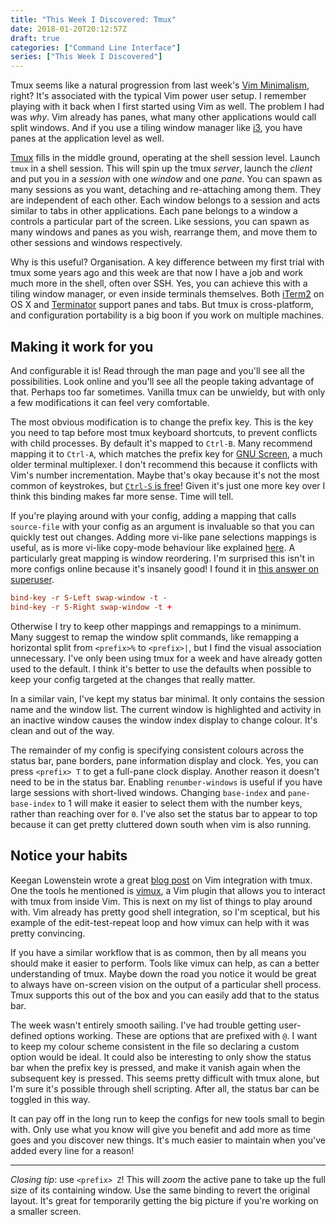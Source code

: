 ```yaml
---
title: "This Week I Discovered: Tmux"
date: 2018-01-20T20:12:57Z
draft: true
categories: ["Command Line Interface"]
series: ["This Week I Discovered"]
---
```


Tmux seems like a natural progression from last week's [Vim
Minimalism](/posts/twid-vim-minimalism), right? It's associated with the typical
Vim power user setup. I remember playing with it back when I first started using
Vim as well. The problem I had was *why*. Vim already has panes, what many other
applications would call split windows. And if you use a tiling window manager
like [i3](https://i3wm.org/), you have panes at the application level as well.

[Tmux](https://github.com/tmux/tmux/wiki) fills in the middle ground, operating
at the shell session level. Launch `tmux` in a shell session. This will spin up
the tmux *server*, launch the *client* and put you in a *session* with one
*window* and one *pane*. You can spawn as many sessions as you want, detaching
and re-attaching among them. They are independent of each other. Each window
belongs to a session and acts similar to tabs in other applications. Each pane
belongs to a window a controls a particular part of the screen. Like sessions,
you can spawn as many windows and panes as you wish, rearrange them, and move
them to other sessions and windows respectively.

Why is this useful? Organisation. A key difference between my first trial with
tmux some years ago and this week are that now I have a job and work much more
in the shell, often over SSH. Yes, you can achieve this with a tiling window
manager, or even inside terminals themselves. Both
[iTerm2](https://www.iterm2.com/) on OS X and
[Terminator](https://gnometerminator.blogspot.co.uk/p/introduction.html) support
panes and tabs. But tmux is cross-platform, and configuration portability is a
big boon if you work on multiple machines.

## Making it work for you

And configurable it is! Read through the man page and you'll see all the
possibilities. Look online and you'll see all the people taking advantage of
that. Perhaps too far sometimes. Vanilla tmux can be unwieldy, but with only a
few modifications it can feel very comfortable.

The most obvious modification is to change the prefix key. This is the key you
need to tap before most tmux keyboard shortcuts, to prevent conflicts with child
processes. By default it's mapped to `Ctrl-B`. Many recommend mapping it to
`Ctrl-A`, which matches the prefix key for [GNU
Screen](https://www.gnu.org/software/screen/), a much older terminal
multiplexer. I don't recommend this because it conflicts with Vim's number
incrementation. Maybe that's okay because it's not the most common of
keystrokes, but [`Ctrl-S` is free](http://vim.wikia.com/wiki/Unused_keys)! Given
it's just one more key over I think this binding makes far more sense. Time will
tell.

If you're playing around with your config, adding a mapping that calls
`source-file` with your config as an argument is invaluable so that you can
quickly test out changes. Adding more vi-like pane selections mappings is
useful, as is more vi-like copy-mode behaviour like explained
[here](https://sanctum.geek.nz/arabesque/vi-mode-in-tmux/). A particularly great
mapping is window reordering. I'm surprised this isn't in more configs online
because it's insanely good! I found it in [this answer on
superuser](https://superuser.com/a/552493).

```conf
bind-key -r S-Left swap-window -t -
bind-key -r S-Right swap-window -t +
```

Otherwise I try to keep other mappings and remappings to a minimum. Many suggest
to remap the window split commands, like remapping a horizontal split from
`<prefix>%` to `<prefix>|`, but I find the visual association unnecessary. I've
only been using tmux for a week and have already gotten used to the default. I
think it's better to use the defaults when possible to keep your config targeted
at the changes that really matter.

In a similar vain, I've kept my status bar minimal. It only contains the session
name and the window list. The current window is highlighted and activity in an
inactive window causes the window index display to change colour. It's clean and
out of the way.

The remainder of my config is specifying consistent colours across the status
bar, pane borders, pane information display and clock. Yes, you can press
`<prefix> T` to get a full-pane clock display. Another reason it doesn't need to
be in the status bar. Enabling `renumber-windows` is useful if you have large
sessions with short-lived windows. Changing `base-index` and `pane-base-index`
to 1 will make it easier to select them with the number keys, rather than
reaching over for `0`. I've also set the status bar to appear to top because it
can get pretty cluttered down south when vim is also running.

## Notice your habits

Keegan Lowenstein wrote a great [blog
post](https://blog.bugsnag.com/tmux-and-vim/) on Vim integration with tmux. One
the tools he mentioned is [vimux](https://github.com/benmills/vimux), a Vim
plugin that allows you to interact with tmux from inside Vim. This is next on my
list of things to play around with. Vim already has pretty good shell
integration, so I'm sceptical, but his example of the edit-test-repeat loop and
how vimux can help with it was pretty convincing.

If you have a similar workflow that is as common, then by all means you should
make it easier to perform. Tools like vimux can help, as can a better
understanding of tmux. Maybe down the road you notice it would be great to
always have on-screen vision on the output of a particular shell process. Tmux
supports this out of the box and you can easily add that to the status bar.

The week wasn't entirely smooth sailing. I've had trouble getting user-defined
options working. These are options that are prefixed with `@`. I want to keep my
colour scheme consistent in the file so declaring a custom option would be
ideal. It could also be interesting to only show the status bar when the prefix
key is pressed, and make it vanish again when the subsequent key is pressed.
This seems pretty difficult with tmux alone, but I'm sure it's possible through
shell scripting. After all, the status bar can be toggled in this way.

It can pay off in the long run to keep the configs for new tools small to begin
with. Only use what you know will give you benefit and add more as time goes and
you discover new things. It's much easier to maintain when you've added every
line for a reason!

---

*Closing tip*: use `<prefix> Z`! This will *zoom* the active pane to take up the
full size of its containing window. Use the same binding to revert the original
layout. It's great for temporarily getting the big picture if you're working on
a smaller screen.

